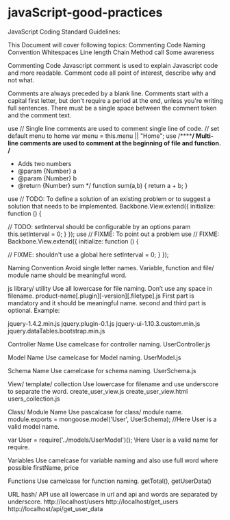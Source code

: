# javaScript-good-practices
JavaScript Coding Standard Guidelines:

This Document will cover following topics:
Commenting Code
Naming Convention
Whitespaces
Line length
Chain Method call
Some awareness

Commenting Code
Javascript comment is used to explain Javascript code and more readable. Comment code all point of interest, describe why and not what.

Comments are always preceded by a blank line. Comments start with a capital first letter, but don't require a period at the end, unless you're writing full sentences. There must be a single space between the comment token and the comment text.

use //
Single line comments are used to comment single line of code.
// set default menu to home
	var menu = this.menu || "Home";
use /******/
Multi-line comments are used to comment at the beginning of file and function.
/**
 * Adds two numbers
 * @param {Number} a 
 * @param {Number} b
 * @return {Number} sum
 */
 function sum(a,b) { 
   return a + b;
 }

use // TODO: 
To define a solution of an existing problem or to suggest a solution that needs to be implemented.
Backbone.View.extend({ 
 initialize: function () {

 // TODO: setInterval should be configurable by an options param
  this.setInterval = 0;
 }
});
use // FIXME: 
To point out a problem use // FIXME:
Backbone.View.extend({ 
 initialize: function () {

 // FIXME: shouldn't use a global here
  setInterval = 0;
 }
});

Naming Convention
Avoid single letter names. Variable, function and file/ module name should be meaningful word.

js library/ utility
Use all lowercase for file naming. Don’t use any space in filename. 
product-name[.plugin][-version][.filetype].js
First part is mandatory and it should be meaningful name. second and third part is optional.
Example:
 
jquery-1.4.2.min.js
jquery.plugin-0.1.js
jquery-ui-1.10.3.custom.min.js
jquery.dataTables.bootstrap.min.js

Controller Name
Use camelcase for controller naming.
UserController.js

Model Name
Use camelcase for Model naming.
UserModel.js

Schema Name
Use camelcase for schema naming.
UserSchema.js

View/ template/ collection
Use lowercase for filename and use underscore to separate the word.
create_user_view.js
create_user_view.html
users_collection.js

Class/ Module Name
Use pascalcase for class/ module name.
module.exports = mongoose.model('User', UserSchema);
	//Here User is a valid model name. 

var User = require('../models/UserModel')();
	\\Here User is a valid name for require.


Variables
Use camelcase for variable naming and also use full word where possible
firstName, price

Functions
Use camelcase for function naming. 
getTotal(), getUserData()

URL hash/ API
use all lowercase in url and api and words are separated by underscore.
http://localhost/users
	http://localhost/get_users
	http://localhost/api/get_user_data


